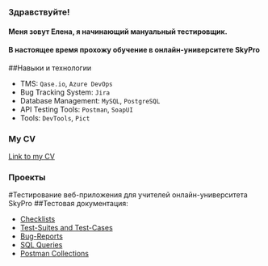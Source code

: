 ### Здравствуйте!
#### Меня зовут Елена, я начинающий мануальный тестировщик.
#### В настоящее время прохожу обучение в онлайн-университете SkyPro

##Навыки и технологии
- TMS: ``Qase.io``,  ``Azure DevOps``
- Bug Tracking System: ``Jira``
- Database Management: ``MySQL``, ``PostgreSQL``
- API Testing Tools: ``Postman``, ``SoapUI``
- Tools: ``DevTools``, ``Pict``

### My CV
[Link to my CV](https://drive.google.com/file/d/1WxXPfxeneMhwS_dxKFLq78zBiNaQdEi0/view?usp=sharing)


### Проекты
#Тестирование веб-приложения для учителей онлайн-университета SkyPro
##Тестовая документация: 
- [Checklists](https://github.com/ElenaKhuttonen/Checklists)
- [Test-Suites and Test-Cases](https://github.com/ElenaKhuttonen/TestCases)
- [Bug-Reports](https://github.com/ElenaKhuttonen/Bug_Report)
- [SQL Queries](https://github.com/ElenaKhuttonen/SQL-Queries)
- [Postman Collections](https://github.com/ElenaKhuttonen/TestCases_API)
